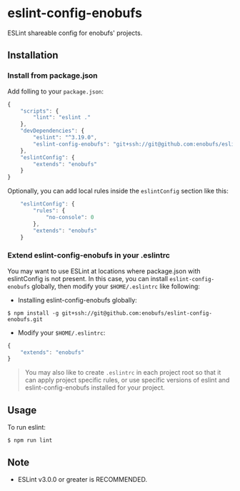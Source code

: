 # eslint-config-enobufs
ESLint shareable config for enobufs' projects.

## Installation

### Install from package.json
Add folling to your `package.json`:

```js
{
    "scripts": {
        "lint": "eslint ."
    },
    "devDependencies": {
        "eslint": "^3.19.0",
        "eslint-config-enobufs": "git+ssh://git@github.com:enobufs/eslint-config-enobufs.git"
    },
    "eslintConfig": {
        "extends": "enobufs"
    }
}
```

Optionally, you can add local rules inside the `eslintConfig` section like this:

```js
    "eslintConfig": {
        "rules": {
            "no-console": 0
        },
        "extends": "enobufs"
    }
```

### Extend eslint-config-enobufs in your .eslintrc
You may want to use ESLint at locations where package.json with eslintConfig is not present. In this case, you can install `eslint-config-enobufs` globally, then modify your `$HOME/.eslintrc` like following:

* Installing eslint-config-enobufs globally:

```
$ npm install -g git+ssh://git@github.com:enobufs/eslint-config-enobufs.git
```

* Modify your `$HOME/.eslintrc`:

```js
{
    "extends": "enobufs"
}
```

> You may also like to create `.eslintrc` in each project root so that it can apply project specific rules, or use specific versions of eslint and eslint-config-enobufs installed for your project.

## Usage

To run eslint:

```
$ npm run lint
```

## Note
* ESLint v3.0.0 or greater is RECOMMENDED.

